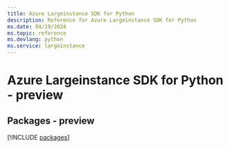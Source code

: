 ```yaml
---
title: Azure Largeinstance SDK for Python
description: Reference for Azure Largeinstance SDK for Python
ms.date: 04/19/2024
ms.topic: reference
ms.devlang: python
ms.service: largeinstance
---
```

# Azure Largeinstance SDK for Python - preview
## Packages - preview
[!INCLUDE [packages](largeinstance-index.md)]
